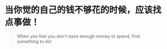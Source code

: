 # 当你觉的自己的钱不够花的时候，应该找点事做！
> When you feel you don't have enough money to spend, find something to do!
